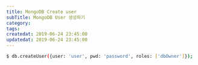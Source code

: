 ```yaml
---
title: MongoDB Create user
subTitle: MongoDB User 생성하기
category: 
tags: 
createdat: 2019-06-24 23:45:00
updatedat: 2019-06-24 23:45:00
---
```


```bash
$ db.createUser({user: 'user', pwd: 'password', roles: ['dbOwner']});
```
